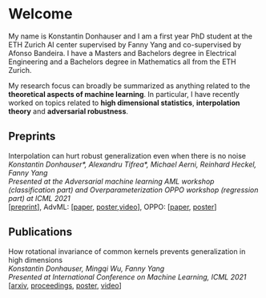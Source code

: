 # Welcome
My name is Konstantin Donhauser and I am a first year PhD student at the ETH Zurich AI center supervised by Fanny Yang and co-supervised by Afonso Bandeira. I have a Masters and Bachelors degree in Electrical Engineering and a Bachelors degree in Mathematics all from the ETH Zurich.

My research focus can broadly be summarized as anything related to the **theoretical aspects of machine learning**. In particular, I have recently worked on topics related to **high dimensional statistics**, **interpolation theory** and **adversarial robustness**.

## Preprints
Interpolation can hurt robust generalization even when there is no noise\
*Konstantin Donhauser\*, Alexandru Tifrea\*, Michael Aerni, Reinhard Heckel, Fanny Yang*\
*Presented at the Adversarial machine learning AML workshop (classification part) and
Overparameterization OPPO workshop (regression part) at ICML 2021*\
[[preprint](https://arxiv.org/abs/2108.02883)], AdvML: [[paper](https://openreview.net/forum?id=ujQKWaxFkrL), [poster](https://donhauserk.github.io/advmlposter.pdf),[video](https://recorder-v3.slideslive.com/#/share?share=43360&s=dc59dfab-981c-4be0-b3f5-44ae292bc698)], OPPO: [[paper](https://donhauserk.github.io/OPPO_camera_ready.pdf), [poster](https://donhauserk.github.io/Oppo_linreg_poster.pdf)]



## Publications
How rotational invariance of common kernels prevents generalization in high dimensions\
*Konstantin Donhauser, Mingqi Wu, Fanny Yang*\
 *Presented at International Conference on Machine Learning, ICML 2021* \
 [[arxiv](https://arxiv.org/abs/2104.04244), [proceedings](http://proceedings.mlr.press/v139/donhauser21a.html), [poster](https://donhauserk.github.io/Kernel_paper_21_poster.pdf), [video](https://recorder-v3.slideslive.com/?share=38616&s=3ab79cd4-cabf-4e5d-846e-52a2a402061b)]
